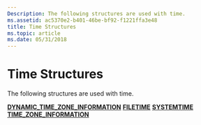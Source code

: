 ```yaml
---
Description: The following structures are used with time.
ms.assetid: ac5370e2-b401-46be-bf92-f1221ffa3e48
title: Time Structures
ms.topic: article
ms.date: 05/31/2018
---
```


# Time Structures

The following structures are used with time.

<dl>

[**DYNAMIC\_TIME\_ZONE\_INFORMATION**](https://msdn.microsoft.com/library/ms724253(v=VS.85).aspx)  
[**FILETIME**](https://msdn.microsoft.com/library/ms724284(v=VS.85).aspx)  
[**SYSTEMTIME**](https://msdn.microsoft.com/library/ms724950(v=VS.85).aspx)  
[**TIME\_ZONE\_INFORMATION**](https://msdn.microsoft.com/library/ms725481(v=VS.85).aspx)  
</dl>

 

 



